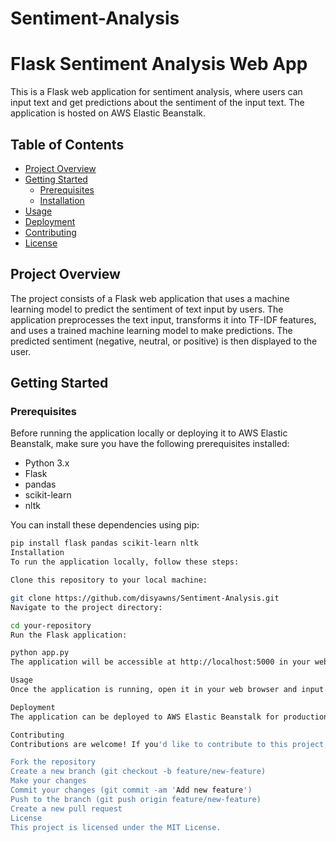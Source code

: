 # Sentiment-Analysis

# Flask Sentiment Analysis Web App

This is a Flask web application for sentiment analysis, where users can input text and get predictions about the sentiment of the input text. The application is hosted on AWS Elastic Beanstalk.

## Table of Contents

- [Project Overview](#project-overview)
- [Getting Started](#getting-started)
  - [Prerequisites](#prerequisites)
  - [Installation](#installation)
- [Usage](#usage)
- [Deployment](#deployment)
- [Contributing](#contributing)
- [License](#license)

## Project Overview

The project consists of a Flask web application that uses a machine learning model to predict the sentiment of text input by users. The application preprocesses the text input, transforms it into TF-IDF features, and uses a trained machine learning model to make predictions. The predicted sentiment (negative, neutral, or positive) is then displayed to the user.

## Getting Started

### Prerequisites

Before running the application locally or deploying it to AWS Elastic Beanstalk, make sure you have the following prerequisites installed:

- Python 3.x
- Flask
- pandas
- scikit-learn
- nltk

You can install these dependencies using pip:

```bash
pip install flask pandas scikit-learn nltk
Installation
To run the application locally, follow these steps:

Clone this repository to your local machine:

git clone https://github.com/disyawns/Sentiment-Analysis.git
Navigate to the project directory:

cd your-repository
Run the Flask application:

python app.py
The application will be accessible at http://localhost:5000 in your web browser.

Usage
Once the application is running, open it in your web browser and input text into the provided text box. Submit the text to get predictions about its sentiment. The application will display the predicted sentiment (negative, neutral, or positive).

Deployment
The application can be deployed to AWS Elastic Beanstalk for production use. Follow the instructions provided in the deployment section of this README to deploy the application to AWS Elastic Beanstalk.

Contributing
Contributions are welcome! If you'd like to contribute to this project, please follow these steps:

Fork the repository
Create a new branch (git checkout -b feature/new-feature)
Make your changes
Commit your changes (git commit -am 'Add new feature')
Push to the branch (git push origin feature/new-feature)
Create a new pull request
License
This project is licensed under the MIT License.
